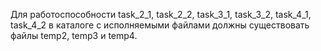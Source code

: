 Для работоспособности task_2_1, task_2_2, task_3_1, task_3_2, task_4_1, task_4_2 в каталоге с исполняемыми файлами должны существовать файлы temp2, temp3 и temp4.
